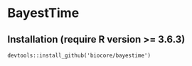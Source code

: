 # BayestTime
## Installation (require R version >= 3.6.3)
```{r}
devtools::install_github('biocore/bayestime')
```
